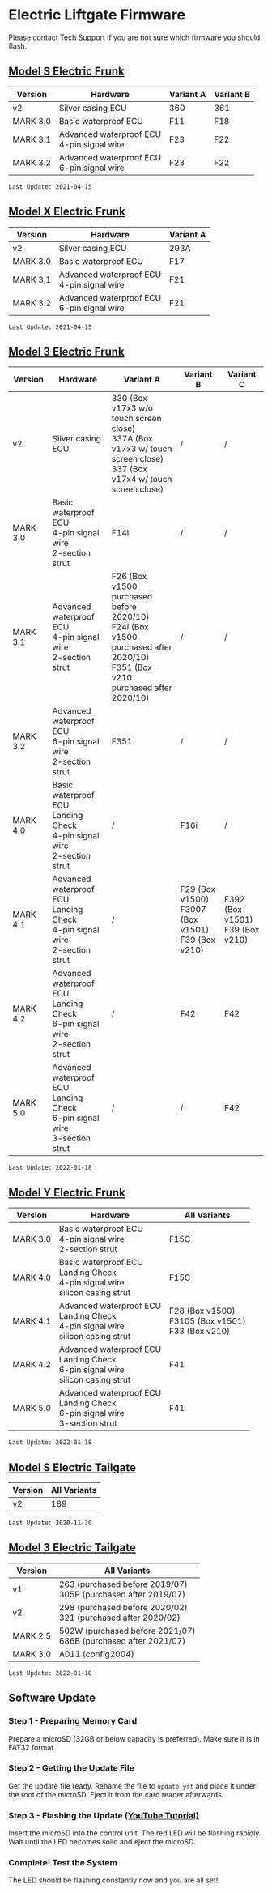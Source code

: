 # Electric Liftgate Firmware

Please contact Tech Support if you are not sure which firmware you should flash.

## [Model S Electric Frunk](https://evoffer.com/product/model-s-electric-frunk/)
| Version | Hardware | Variant A | Variant B |
| --- | --- | --- | --- |
| v2 | Silver casing ECU | 360 | 361 |
| MARK 3.0 | Basic waterproof ECU | F11 | F18 |
| MARK 3.1 | Advanced waterproof ECU<br>4-pin signal wire | F23 | F22 |
| MARK 3.2 | Advanced waterproof ECU<br>6-pin signal wire | F23 | F22 |

```
Last Update: 2021-04-15
```

## [Model X Electric Frunk](https://evoffer.com/product/model-x-electric-frunk/)
Version | Hardware | Variant A |
| --- | --- | --- |
| v2 | Silver casing ECU | 293A |
| MARK 3.0 | Basic waterproof ECU | F17 |
| MARK 3.1 | Advanced waterproof ECU<br>4-pin signal wire | F21 |
| MARK 3.2 | Advanced waterproof ECU<br>6-pin signal wire | F21 |

```
Last Update: 2021-04-15
```

## [Model 3 Electric Frunk](https://evoffer.com/product/model-3-electric-frunk/)
| Version | Hardware | Variant A | Variant B | Variant C |
| --- | --- | --- | --- | --- |
| v2 | Silver casing ECU | 330 (Box v17x3 w/o touch screen close)<br>337A (Box v17x3 w/ touch screen close)<br>337 (Box v17x4 w/ touch screen close) | / | / |
| MARK 3.0 | Basic waterproof ECU<br>4-pin signal wire<br>2-section strut | F14i | / | / |
| MARK 3.1 | Advanced waterproof ECU<br>4-pin signal wire<br>2-section strut | F26 (Box v1500 purchased before 2020/10)<br>F24i (Box v1500 purchased after 2020/10)<br>F351 (Box v210 purchased after 2020/10) | / | / |
| MARK 3.2 | Advanced waterproof ECU<br>6-pin signal wire<br>2-section strut | F351 | / | / |
| MARK 4.0 | Basic waterproof ECU<br>Landing Check<br>4-pin signal wire<br>2-section strut | / | F16i | / |
| MARK 4.1 | Advanced waterproof ECU<br>Landing Check<br>4-pin signal wire<br>2-section strut | / | F29 (Box v1500)<br>F3007 (Box v1501)<br>F39 (Box v210) | F392 (Box v1501)<br>F39 (Box v210) |
| MARK 4.2 | Advanced waterproof ECU<br>Landing Check<br>6-pin signal wire<br>2-section strut | / | F42 | F42 |
| MARK 5.0 | Advanced waterproof ECU<br>Landing Check<br>6-pin signal wire<br>3-section strut | / | / | F42 |

```
Last Update: 2022-01-18
```

## [Model Y Electric Frunk](https://evoffer.com/product/model-y-electric-frunk/)
| Version | Hardware | All Variants |
| --- | --- | --- |
| MARK 3.0 | Basic waterproof ECU<br>4-pin signal wire<br>2-section strut | F15C |
| MARK 4.0 | Basic waterproof ECU<br>Landing Check<br>4-pin signal wire<br>silicon casing strut | F15C |
| MARK 4.1 | Advanced waterproof ECU<br>Landing Check<br>4-pin signal wire<br>silicon casing strut | F28 (Box v1500)<br>F3105 (Box v1501)<br>F33 (Box v210) |
| MARK 4.2 | Advanced waterproof ECU<br>Landing Check<br>6-pin signal wire<br>silicon casing strut | F41 |
| MARK 5.0 | Advanced waterproof ECU<br>Landing Check<br>6-pin signal wire<br>3-section strut | F41 |

```
Last Update: 2022-01-18
```

## [Model S Electric Tailgate](https://evoffer.com/product/model-s-electric-tailgate/)
| Version | All Variants |
| -------- | --------- |
| v2 | 189 |

```
Last Update: 2020-11-30
```

## [Model 3 Electric Tailgate](https://evoffer.com/product/model-3-electric-tailgate/)
| Version | All Variants |
| -------- | --------- |
| v1 | 263 (purchased before 2019/07)<br>305P (purchased after 2019/07) |
| v2 | 298 (purchased before 2020/02)<br>321 (purchased after 2020/02) |
| MARK 2.5 | 502W (purchased before 2021/07)<br>686B (purchased after 2021/07) |
| MARK 3.0 | A011 (config2004) |

```
Last Update: 2022-01-18
```

## Software Update
### Step 1 - Preparing Memory Card
Prepare a microSD (32GB or below capacity is preferred).
Make sure it is in FAT32 format.

### Step 2 - Getting the Update File
Get the update file ready.
Rename the file to `update.yst` and place it under the root of the microSD.
Eject it from the card reader afterwards.

### Step 3 - Flashing the Update [(YouTube Tutorial)](https://youtu.be/WVAIoss6fbk)
Insert the microSD into the control unit.
The red LED will be flashing rapidly.
Wait until the LED becomes solid and eject the microSD.

### Complete! Test the System
The LED should be flashing constantly now and you are all set!


